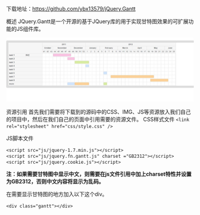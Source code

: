 下载地址：https://github.com/ybx13579/jQuery.Gantt


概述
     JQuery.Gantt是一个开源的基于JQuery库的用于实现甘特图效果的可扩展功能的JS组件库。

<img src="show/1.jpg" />


资源引用
     首先我们需要将下载到的源码中的CSS、IMG、JS等资源放入我们自己的项目中，然后在我们自己的页面中引用需要的资源文件。
CSS样式文件
`<link rel="stylesheet" href="css/style.css" />`


JS脚本文件

```
<script src="js/jquery-1.7.min.js"></script>
<script src="js/jquery.fn.gantt.js" charset ="GB2312"></script>
<script src="js/jquery.cookie.js"></script>
```

**注：如果需要甘特图中显示中文，则需要在js文件引用中加上charset特性并设置为GB2312，否则中文内容将显示为乱码。**


在需要显示甘特图的地方加入以下这个div。

```
<div class="gantt"></div>
```








